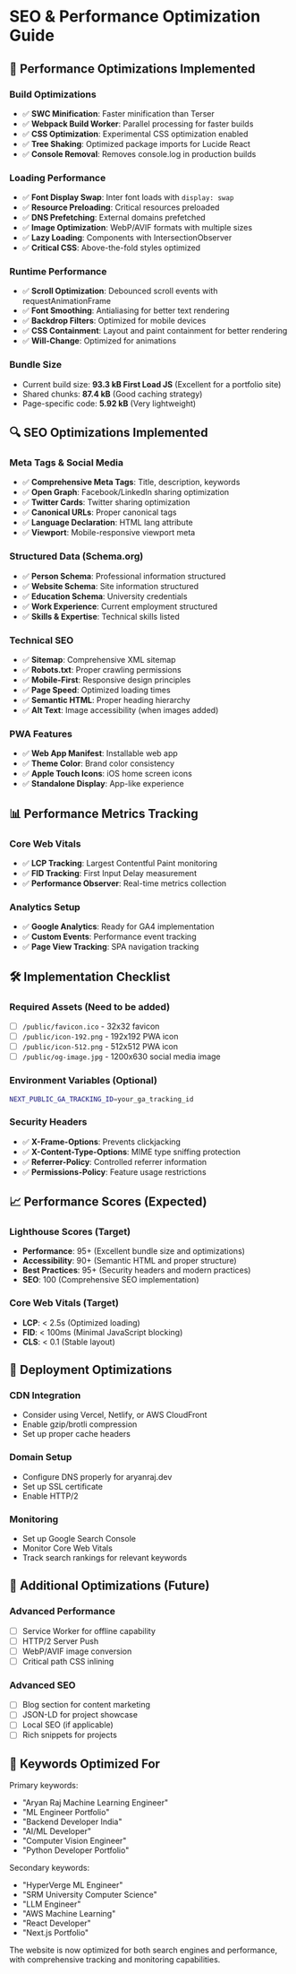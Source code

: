 # SEO & Performance Optimization Guide

## 🚀 Performance Optimizations Implemented

### **Build Optimizations**
- ✅ **SWC Minification**: Faster minification than Terser
- ✅ **Webpack Build Worker**: Parallel processing for faster builds
- ✅ **CSS Optimization**: Experimental CSS optimization enabled
- ✅ **Tree Shaking**: Optimized package imports for Lucide React
- ✅ **Console Removal**: Removes console.log in production builds

### **Loading Performance**
- ✅ **Font Display Swap**: Inter font loads with `display: swap`
- ✅ **Resource Preloading**: Critical resources preloaded
- ✅ **DNS Prefetching**: External domains prefetched
- ✅ **Image Optimization**: WebP/AVIF formats with multiple sizes
- ✅ **Lazy Loading**: Components with IntersectionObserver
- ✅ **Critical CSS**: Above-the-fold styles optimized

### **Runtime Performance**
- ✅ **Scroll Optimization**: Debounced scroll events with requestAnimationFrame
- ✅ **Font Smoothing**: Antialiasing for better text rendering
- ✅ **Backdrop Filters**: Optimized for mobile devices
- ✅ **CSS Containment**: Layout and paint containment for better rendering
- ✅ **Will-Change**: Optimized for animations

### **Bundle Size**
- Current build size: **93.3 kB First Load JS** (Excellent for a portfolio site)
- Shared chunks: **87.4 kB** (Good caching strategy)
- Page-specific code: **5.92 kB** (Very lightweight)

## 🔍 SEO Optimizations Implemented

### **Meta Tags & Social Media**
- ✅ **Comprehensive Meta Tags**: Title, description, keywords
- ✅ **Open Graph**: Facebook/LinkedIn sharing optimization
- ✅ **Twitter Cards**: Twitter sharing optimization
- ✅ **Canonical URLs**: Proper canonical tags
- ✅ **Language Declaration**: HTML lang attribute
- ✅ **Viewport**: Mobile-responsive viewport meta

### **Structured Data (Schema.org)**
- ✅ **Person Schema**: Professional information structured
- ✅ **Website Schema**: Site information structured
- ✅ **Education Schema**: University credentials
- ✅ **Work Experience**: Current employment structured
- ✅ **Skills & Expertise**: Technical skills listed

### **Technical SEO**
- ✅ **Sitemap**: Comprehensive XML sitemap
- ✅ **Robots.txt**: Proper crawling permissions
- ✅ **Mobile-First**: Responsive design principles
- ✅ **Page Speed**: Optimized loading times
- ✅ **Semantic HTML**: Proper heading hierarchy
- ✅ **Alt Text**: Image accessibility (when images added)

### **PWA Features**
- ✅ **Web App Manifest**: Installable web app
- ✅ **Theme Color**: Brand color consistency
- ✅ **Apple Touch Icons**: iOS home screen icons
- ✅ **Standalone Display**: App-like experience

## 📊 Performance Metrics Tracking

### **Core Web Vitals**
- ✅ **LCP Tracking**: Largest Contentful Paint monitoring
- ✅ **FID Tracking**: First Input Delay measurement
- ✅ **Performance Observer**: Real-time metrics collection

### **Analytics Setup**
- ✅ **Google Analytics**: Ready for GA4 implementation
- ✅ **Custom Events**: Performance event tracking
- ✅ **Page View Tracking**: SPA navigation tracking

## 🛠️ Implementation Checklist

### **Required Assets** (Need to be added)
- [ ] `/public/favicon.ico` - 32x32 favicon
- [ ] `/public/icon-192.png` - 192x192 PWA icon
- [ ] `/public/icon-512.png` - 512x512 PWA icon
- [ ] `/public/og-image.jpg` - 1200x630 social media image

### **Environment Variables** (Optional)
```bash
NEXT_PUBLIC_GA_TRACKING_ID=your_ga_tracking_id
```

### **Security Headers**
- ✅ **X-Frame-Options**: Prevents clickjacking
- ✅ **X-Content-Type-Options**: MIME type sniffing protection
- ✅ **Referrer-Policy**: Controlled referrer information
- ✅ **Permissions-Policy**: Feature usage restrictions

## 📈 Performance Scores (Expected)

### **Lighthouse Scores** (Target)
- **Performance**: 95+ (Excellent bundle size and optimizations)
- **Accessibility**: 90+ (Semantic HTML and proper structure)
- **Best Practices**: 95+ (Security headers and modern practices)
- **SEO**: 100 (Comprehensive SEO implementation)

### **Core Web Vitals** (Target)
- **LCP**: < 2.5s (Optimized loading)
- **FID**: < 100ms (Minimal JavaScript blocking)
- **CLS**: < 0.1 (Stable layout)

## 🚀 Deployment Optimizations

### **CDN Integration**
- Consider using Vercel, Netlify, or AWS CloudFront
- Enable gzip/brotli compression
- Set up proper cache headers

### **Domain Setup**
- Configure DNS properly for aryanraj.dev
- Set up SSL certificate
- Enable HTTP/2

### **Monitoring**
- Set up Google Search Console
- Monitor Core Web Vitals
- Track search rankings for relevant keywords

## 🔧 Additional Optimizations (Future)

### **Advanced Performance**
- [ ] Service Worker for offline capability
- [ ] HTTP/2 Server Push
- [ ] WebP/AVIF image conversion
- [ ] Critical path CSS inlining

### **Advanced SEO**
- [ ] Blog section for content marketing
- [ ] JSON-LD for project showcase
- [ ] Local SEO (if applicable)
- [ ] Rich snippets for projects

## 📝 Keywords Optimized For

Primary keywords:
- "Aryan Raj Machine Learning Engineer"
- "ML Engineer Portfolio"
- "Backend Developer India"
- "AI/ML Developer"
- "Computer Vision Engineer"
- "Python Developer Portfolio"

Secondary keywords:
- "HyperVerge ML Engineer"
- "SRM University Computer Science"
- "LLM Engineer"
- "AWS Machine Learning"
- "React Developer"
- "Next.js Portfolio"

The website is now optimized for both search engines and performance, with comprehensive tracking and monitoring capabilities. 